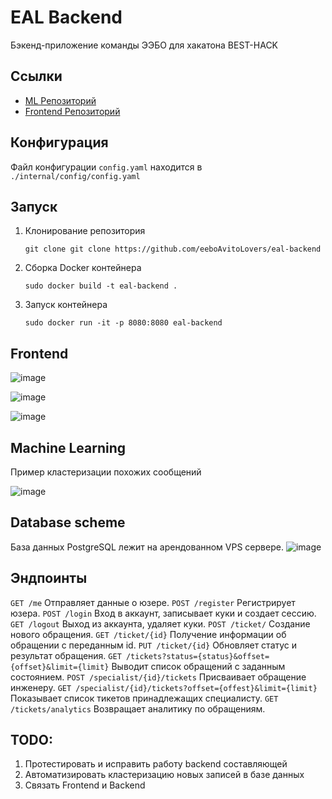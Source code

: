 # EAL Backend

Бэкенд-приложение команды ЭЭБО для хакатона BEST-HACK

## Ссылки
* [ML Репозиторий](https://github.com/eeboAvitoLovers/eal-ml)
* [Frontend Репозиторий](https://github.com/eeboAvitoLovers/eal-frontend)

## Конфигурация

Файл конфигурации `config.yaml` находится в `./internal/config/config.yaml`

## Запуск

1) Клонирование репозитория
    ```
    git clone git clone https://github.com/eeboAvitoLovers/eal-backend
    ```
2) Сборка Docker контейнера
    ```
    sudo docker build -t eal-backend .
    ```
3) Запуск контейнера
   ```
   sudo docker run -it -p 8080:8080 eal-backend
   ```

## Frontend

![image](https://github.com/eeboAvitoLovers/eal-backend/assets/145232152/515a89fc-d80e-4ece-830d-f13bbc852bb6)

![image](https://github.com/eeboAvitoLovers/eal-backend/assets/145232152/d5b45e1a-c8df-4777-aefd-cd62cc8ea398)

![image](https://github.com/eeboAvitoLovers/eal-backend/assets/145232152/f620e150-d7fe-4242-be0a-e9e491b2739a)

## Machine Learning 

Пример кластеризации похожих сообщений

![image](https://github.com/eeboAvitoLovers/eal-backend/assets/145232152/360f7d18-5b16-4cd9-ae7b-894f8ad3fd7d)

## Database scheme

База данных PostgreSQL лежит на арендованном VPS сервере.
![image](https://github.com/eeboAvitoLovers/eal-backend/assets/145232152/ff7757b9-2672-4a40-8ae1-d70f061670e7)

## Эндпоинты 

`GET /me` Отправляет данные о юзере.
`POST /register` Регистрирует юзера.
`POST /login` Вход в аккаунт, записывает куки и создает сессию.
`GET /logout` Выход из аккаунта, удаляет куки.
`POST /ticket/` Создание нового обращения.
`GET /ticket/{id}` Получение информации об обращении с переданным id.
`PUT /ticket/{id}` Обновляет статус и результат обращения.
`GET /tickets?status={status}&offset={offset}&limit={limit}` Выводит список обращений с заданным состоянием.
`POST /specialist/{id}/tickets` Присваивает обращение инженеру.
`GET /specialist/{id}/tickets?offset={offest}&limit={limit}` Показывает список тикетов принадлежащих специалисту.
`GET /tickets/analytics` Возвращает аналитику по обращениям.


## TODO:
1) Протестировать и исправить работу backend составляющей
2) Автоматизировать кластеризацию новых записей в базе данных
3) Связать Frontend и Backend

